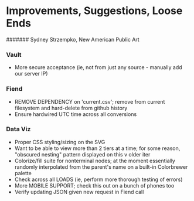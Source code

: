 # Improvements, Suggestions, Loose Ends
####### Sydney Strzempko, New American Public Art

### Vault
* More secure acceptance (ie, not from just any source - manually add our server IP)

### Fiend
* REMOVE DEPENDENCY on 'current.csv'; remove from current filesystem and hard-delete from github history
* Ensure hardwired UTC time across all conversions

### Data Viz
* Proper CSS styling/sizing on the SVG
* Want to be able to view more than 2 tiers at a time; for some reason, "obscured nesting" pattern displayed on this v older iter
* Colorize/fill suite for nonterminal nodes; at the moment essentially randomly interpolated from the parent's name on a built-in Colorbrewer palette
* Check across all LOADS (ie, perform more thorough testing of errors)
* More MOBILE SUPPORT; check this out on a bunch of phones too
* Verify updating JSON given new request in Fiend call
